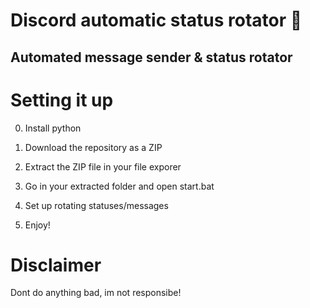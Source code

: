 # Discord automatic status rotator 🤖   
 
## Automated message sender & status rotator   
 
# Setting it up  

0. Install python
1. Download the repository as a ZIP    
2. Extract the ZIP file in your file exporer  
3. Go in your extracted folder and open start.bat  
4. Set up rotating statuses/messages    
   
5. Enjoy!  

# Disclaimer 
    
Dont do anything bad, im not responsibe! 
